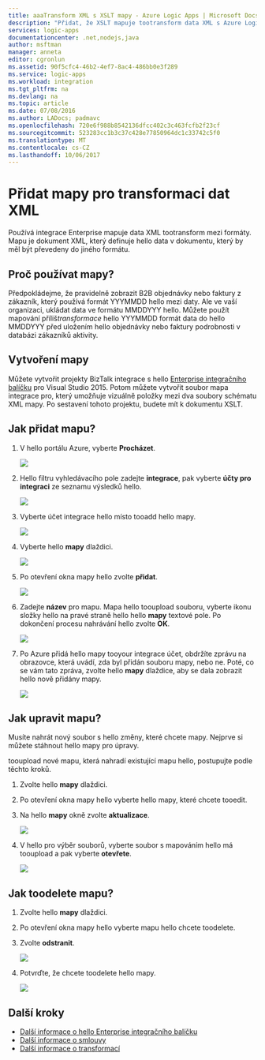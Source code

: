 ```yaml
---
title: aaaTransform XML s XSLT mapy - Azure Logic Apps | Microsoft Docs
description: "Přidat, že XSLT mapuje tootransform data XML s Azure Logic Apps a hello Enterprise integračního balíčku"
services: logic-apps
documentationcenter: .net,nodejs,java
author: msftman
manager: anneta
editor: cgronlun
ms.assetid: 90f5cfc4-46b2-4ef7-8ac4-486bb0e3f289
ms.service: logic-apps
ms.workload: integration
ms.tgt_pltfrm: na
ms.devlang: na
ms.topic: article
ms.date: 07/08/2016
ms.author: LADocs; padmavc
ms.openlocfilehash: 720e6f988b8542136dfcc402c3c463fcfb2f23cf
ms.sourcegitcommit: 523283cc1b3c37c428e77850964dc1c33742c5f0
ms.translationtype: MT
ms.contentlocale: cs-CZ
ms.lasthandoff: 10/06/2017
---
```

# <a name="add-maps-for-xml-data-transform"></a>Přidat mapy pro transformaci dat XML

Používá integrace Enterprise mapuje data XML tootransform mezi formáty. Mapu je dokument XML, který definuje hello data v dokumentu, který by měl být převedeny do jiného formátu. 

## <a name="why-use-maps"></a>Proč používat mapy?

Předpokládejme, že pravidelně zobrazit B2B objednávky nebo faktury z zákazník, který používá formát YYYMMDD hello mezi daty. Ale ve vaší organizaci, ukládat data ve formátu MMDDYYY hello. Můžete použít mapování příliš*transformace* hello YYYMMDD formát data do hello MMDDYYY před uložením hello objednávky nebo faktury podrobnosti v databázi zákazníků aktivity.

## <a name="how-do-i-create-a-map"></a>Vytvoření mapy

Můžete vytvořit projekty BizTalk integrace s hello [Enterprise integračního balíčku](logic-apps-enterprise-integration-overview.md "Další informace o hello enterprise integračního balíčku") pro Visual Studio 2015. Potom můžete vytvořit soubor mapa integrace pro, který umožňuje vizuálně položky mezi dva soubory schématu XML mapy. Po sestavení tohoto projektu, budete mít k dokumentu XSLT.

## <a name="how-do-i-add-a-map"></a>Jak přidat mapu?

1. V hello portálu Azure, vyberte **Procházet**.

    ![](./media/logic-apps-enterprise-integration-overview/overview-1.png)

2. Hello filtru vyhledávacího pole zadejte **integrace**, pak vyberte **účty pro integraci** ze seznamu výsledků hello.

    ![](./media/logic-apps-enterprise-integration-overview/overview-2.png)

3. Vyberte účet integrace hello místo tooadd hello mapy.

    ![](./media/logic-apps-enterprise-integration-overview/overview-3.png)

4. Vyberte hello **mapy** dlaždici.

    ![](./media/logic-apps-enterprise-integration-maps/map-1.png)

5. Po otevření okna mapy hello zvolte **přidat**.

    ![](./media/logic-apps-enterprise-integration-maps/map-2.png)  

6. Zadejte **název** pro mapu. Mapa hello tooupload souboru, vyberte ikonu složky hello na pravé straně hello hello **mapy** textové pole. Po dokončení procesu nahrávání hello zvolte **OK**.

    ![](./media/logic-apps-enterprise-integration-maps/map-3.png)

7. Po Azure přidá hello mapy tooyour integrace účet, obdržíte zprávu na obrazovce, která uvádí, zda byl přidán souboru mapy, nebo ne. Poté, co se vám tato zpráva, zvolte hello **mapy** dlaždice, aby se dala zobrazit hello nově přidány mapy.

    ![](./media/logic-apps-enterprise-integration-maps/map-4.png)

## <a name="how-do-i-edit-a-map"></a>Jak upravit mapu?

Musíte nahrát nový soubor s hello změny, které chcete mapy. Nejprve si můžete stáhnout hello mapy pro úpravy.

tooupload nové mapu, která nahradí existující mapu hello, postupujte podle těchto kroků.

1. Zvolte hello **mapy** dlaždici.

2. Po otevření okna mapy hello vyberte hello mapy, které chcete tooedit.

3. Na hello **mapy** okně zvolte **aktualizace**.

    ![](./media/logic-apps-enterprise-integration-maps/edit-1.png)

4. V hello pro výběr souborů, vyberte soubor s mapováním hello má tooupload a pak vyberte **otevřete**.

    ![](./media/logic-apps-enterprise-integration-maps/edit-2.png)

## <a name="how-toodelete-a-map"></a>Jak toodelete mapu?

1. Zvolte hello **mapy** dlaždici.

2. Po otevření okna mapy hello vyberte mapu hello chcete toodelete.

3. Zvolte **odstranit**.

    ![](./media/logic-apps-enterprise-integration-maps/delete.png)

4. Potvrďte, že chcete toodelete hello mapy.

    ![](./media/logic-apps-enterprise-integration-maps/delete-confirmation-1.png)

## <a name="next-steps"></a>Další kroky
* [Další informace o hello Enterprise integračního balíčku](logic-apps-enterprise-integration-overview.md "Další informace o Enterprise integračního balíčku")  
* [Další informace o smlouvy](../logic-apps/logic-apps-enterprise-integration-agreements.md "Další informace o integraci smlouvy enterprise")  
* [Další informace o transformací](logic-apps-enterprise-integration-transform.md "Další informace o integraci transformací enterprise")  

